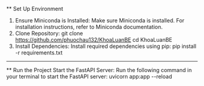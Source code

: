 ** Set Up Environment
1. Ensure Miniconda is Installed:
Make sure Miniconda is installed. For installation instructions, refer to Miniconda documentation.
2. Clone Repository:
git clone https://github.com/phuochau132/KhoaLuanBE
cd KhoaLuanBE
3. Install Dependencies:
Install required dependencies using pip: pip install -r requirements.txt
---------------------------------
** Run the Project
Start the FastAPI Server:
Run the following command in your terminal to start the FastAPI server: 
uvicorn app:app --reload
